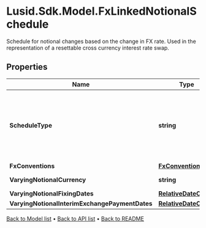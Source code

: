 # Lusid.Sdk.Model.FxLinkedNotionalSchedule
Schedule for notional changes based on the change in FX rate. Used in the representation of a resettable cross currency interest rate swap.

## Properties

Name | Type | Description | Notes
------------ | ------------- | ------------- | -------------
**ScheduleType** | **string** | The available values are: FixedSchedule, FloatSchedule, OptionalitySchedule, StepSchedule, Exercise, FxRateSchedule, FxLinkedNotionalSchedule, BondConversionSchedule, Invalid | 
**FxConventions** | [**FxConventions**](FxConventions.md) |  | 
**VaryingNotionalCurrency** | **string** | The currency of the varying notional amount. | 
**VaryingNotionalFixingDates** | [**RelativeDateOffset**](RelativeDateOffset.md) |  | 
**VaryingNotionalInterimExchangePaymentDates** | [**RelativeDateOffset**](RelativeDateOffset.md) |  | [optional] 

[Back to Model list](../README.md#documentation-for-models) &#8226; [Back to API list](../README.md#documentation-for-api-endpoints) &#8226; [Back to README](../README.md)

